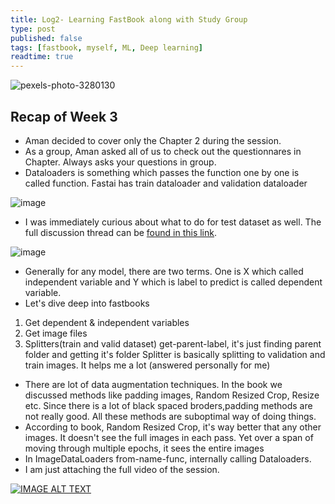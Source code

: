 ```yaml
---
title: Log2- Learning FastBook along with Study Group
type: post
published: false
tags: [fastbook, myself, ML, Deep learning]
readtime: true
---
```


![pexels-photo-3280130](https://user-images.githubusercontent.com/24592806/123889003-3d20f000-d972-11eb-888b-184aa92fa327.jpeg)


## Recap of Week 3

- Aman decided to cover only the Chapter 2 during the session.
- As a group, Aman asked all of us to check out the  questionnares in Chapter. Always asks your questions in group.
- Dataloaders is something which passes the function one by one is called function. Fastai has train dataloader and validation dataloader

![image](https://user-images.githubusercontent.com/24592806/123837234-3bcad580-d928-11eb-8a03-e7406f160b79.png)

- I was immediately curious about what to do for test dataset as well. The full discussion thread can be [found in this link](https://wandb.ai/aarora/discussions/Fastbook-Reading-Group-Week-3--Vmlldzo3OTMwODk).

![image](https://user-images.githubusercontent.com/24592806/123840511-0627eb80-d92c-11eb-8bd5-3053432b508a.png)

- Generally for any model, there are two terms. One is X which called independent variable and Y which is label to predict is called dependent variable.
- Let's dive deep into fastbooks
 1. Get dependent & independent variables
2. Get image files
3. Splitters(train and valid dataset)
get-parent-label, it's just finding parent folder and getting it's folder
Splitter is basically splitting to validation and train images. It helps me a lot (answered personally for me)

- There are lot of data augmentation techniques. In the book we discussed methods like padding images, Random Resized Crop, Resize etc. 
Since there is a lot of black spaced broders,padding methods are not really good. All these methods are suboptimal way of doing things.
- According to book, Random Resized Crop, it's way better that any other images. It doesn't see the
 full images in each pass. Yet over a span of moving through multiple epochs, it sees the entire images
- In ImageDataLoaders from-name-func, internally calling Dataloaders.
- I am just attaching the full video of the session.

[![IMAGE ALT TEXT](http://img.youtube.com/vi/rmOqCO7c8pw/0.jpg)](http://www.youtube.com/watch?v=rmOqCO7c8pw "Video Title")
